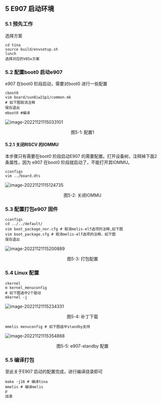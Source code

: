 ## 5 E907 启动环境

### 5.1 预先工作

选择方案

```
cd tina
source build/envsetup.sh
lunch
选择对应的V85x方案
```

### 5.2 配置boot0 启动e907

e907 在boot0 阶段启动，需要对boot0 进行一些配置

```
cboot0
vim board/sun8iw21p1/common.mk
# 如下图取消注释
保存退出
mboot0 #编译
```

![image-20221121115033101](https://cdn.staticaly.com/gh/DongshanPI/Docs-Photos@master/Tina-Sdk/Linux_E907_DevGuide_image-20221121115033101.png)

<center>图5-1: 配置1</center>

#### 5.2.1 关闭RISCV 的IOMMU

本步骤只有需要在boot0 阶段启动E907 的需要配置。打开设备树，注释掉下面2 条属性，因为
e907 在boot0 阶段就启动了，不能打开其IOMMU。

```
cconfigs
vim ../board.dts
```

![image-20221121115124735](https://cdn.staticaly.com/gh/DongshanPI/Docs-Photos@master/Tina-Sdk/Linux_E907_DevGuide_image-20221121115124735.png)

<center>图5-2: 关闭IOMMU</center>

### 5.3 配置打包e907 固件

```
cconfigs
cd ../../default/
vim boot_package_nor.cfg # 取消melis-elf选项的注释,如下图
vim boot_package.cfg # 取消melis-elf选项的注释，如下图
保存退出
```

![image-20221121115200889](https://cdn.staticaly.com/gh/DongshanPI/Docs-Photos@master/Tina-Sdk/Linux_E907_DevGuide_image-20221121115200889.png)

<center>图5-3: 打包配置</center>

### 5.4 Linux 配置

```
ckernel
m kernel_menuconfig
# 如下图选中2个驱动
mkernel -j
```

![image-20221121115234331](https://cdn.staticaly.com/gh/DongshanPI/Docs-Photos@master/Tina-Sdk/Linux_E907_DevGuide_image-20221121115234331.png)

<center>图5-4: 补丁下载</center>

```
mmelis menuconfig # 如下图选中standby支持
```

![image-20221121115354868](https://cdn.staticaly.com/gh/DongshanPI/Docs-Photos@master/Tina-Sdk/Linux_E907_DevGuide_image-20221121115354868.png)

<center>图5-5: e907-standby 配置</center>

### 5.5 编译打包

至此关于E907 启动的配置完成，进行编译烧录即可

```
make -j16 # 编译tina
mmelis # 编译melis
p
烧录
```

